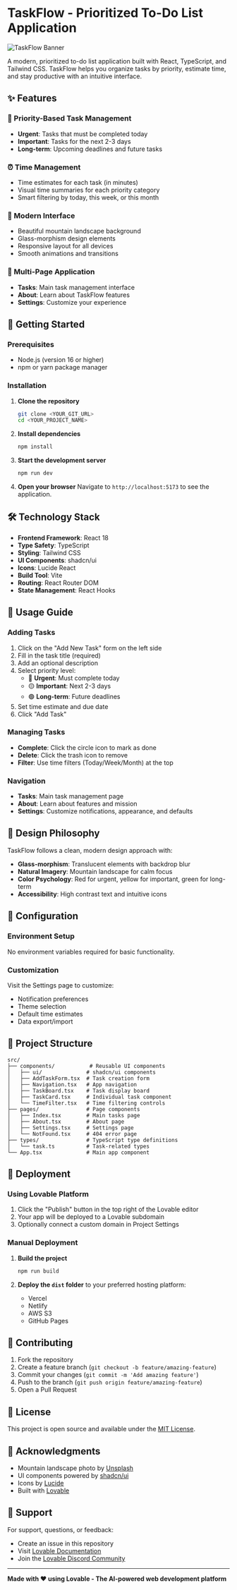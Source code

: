 
# TaskFlow - Prioritized To-Do List Application

![TaskFlow Banner](https://images.unsplash.com/photo-1470071459604-3b5ec3a7fe05?ixlib=rb-4.0.3&auto=format&fit=crop&w=1200&h=400&q=80)

A modern, prioritized to-do list application built with React, TypeScript, and Tailwind CSS. TaskFlow helps you organize tasks by priority, estimate time, and stay productive with an intuitive interface.

## ✨ Features

### 🎯 Priority-Based Task Management
- **Urgent**: Tasks that must be completed today
- **Important**: Tasks for the next 2-3 days  
- **Long-term**: Upcoming deadlines and future tasks

### ⏰ Time Management
- Time estimates for each task (in minutes)
- Visual time summaries for each priority category
- Smart filtering by today, this week, or this month

### 🎨 Modern Interface
- Beautiful mountain landscape background
- Glass-morphism design elements
- Responsive layout for all devices
- Smooth animations and transitions

### 📱 Multi-Page Application
- **Tasks**: Main task management interface
- **About**: Learn about TaskFlow features
- **Settings**: Customize your experience

## 🚀 Getting Started

### Prerequisites
- Node.js (version 16 or higher)
- npm or yarn package manager

### Installation

1. **Clone the repository**
   ```bash
   git clone <YOUR_GIT_URL>
   cd <YOUR_PROJECT_NAME>
   ```

2. **Install dependencies**
   ```bash
   npm install
   ```

3. **Start the development server**
   ```bash
   npm run dev
   ```

4. **Open your browser**
   Navigate to `http://localhost:5173` to see the application.

## 🛠️ Technology Stack

- **Frontend Framework**: React 18
- **Type Safety**: TypeScript
- **Styling**: Tailwind CSS
- **UI Components**: shadcn/ui
- **Icons**: Lucide React
- **Build Tool**: Vite
- **Routing**: React Router DOM
- **State Management**: React Hooks

## 📖 Usage Guide

### Adding Tasks
1. Click on the "Add New Task" form on the left side
2. Fill in the task title (required)
3. Add an optional description
4. Select priority level:
   - 🔴 **Urgent**: Must complete today
   - 🟡 **Important**: Next 2-3 days
   - 🟢 **Long-term**: Future deadlines
5. Set time estimate and due date
6. Click "Add Task"

### Managing Tasks
- **Complete**: Click the circle icon to mark as done
- **Delete**: Click the trash icon to remove
- **Filter**: Use time filters (Today/Week/Month) at the top

### Navigation
- **Tasks**: Main task management page
- **About**: Learn about features and mission
- **Settings**: Customize notifications, appearance, and defaults

## 🎨 Design Philosophy

TaskFlow follows a clean, modern design approach with:
- **Glass-morphism**: Translucent elements with backdrop blur
- **Natural Imagery**: Mountain landscape for calm focus
- **Color Psychology**: Red for urgent, yellow for important, green for long-term
- **Accessibility**: High contrast text and intuitive icons

## 🔧 Configuration

### Environment Setup
No environment variables required for basic functionality.

### Customization
Visit the Settings page to customize:
- Notification preferences
- Theme selection
- Default time estimates
- Data export/import

## 📁 Project Structure

```
src/
├── components/           # Reusable UI components
│   ├── ui/              # shadcn/ui components
│   ├── AddTaskForm.tsx  # Task creation form
│   ├── Navigation.tsx   # App navigation
│   ├── TaskBoard.tsx    # Task display board
│   ├── TaskCard.tsx     # Individual task component
│   └── TimeFilter.tsx   # Time filtering controls
├── pages/               # Page components
│   ├── Index.tsx        # Main tasks page
│   ├── About.tsx        # About page
│   ├── Settings.tsx     # Settings page
│   └── NotFound.tsx     # 404 error page
├── types/               # TypeScript type definitions
│   └── task.ts          # Task-related types
└── App.tsx              # Main app component
```

## 🚀 Deployment

### Using Lovable Platform
1. Click the "Publish" button in the top right of the Lovable editor
2. Your app will be deployed to a Lovable subdomain
3. Optionally connect a custom domain in Project Settings

### Manual Deployment
1. **Build the project**
   ```bash
   npm run build
   ```

2. **Deploy the `dist` folder** to your preferred hosting platform:
   - Vercel
   - Netlify
   - AWS S3
   - GitHub Pages

## 🤝 Contributing

1. Fork the repository
2. Create a feature branch (`git checkout -b feature/amazing-feature`)
3. Commit your changes (`git commit -m 'Add amazing feature'`)
4. Push to the branch (`git push origin feature/amazing-feature`)
5. Open a Pull Request

## 📝 License

This project is open source and available under the [MIT License](LICENSE).

## 🌟 Acknowledgments

- Mountain landscape photo by [Unsplash](https://unsplash.com)
- UI components powered by [shadcn/ui](https://ui.shadcn.com)
- Icons by [Lucide](https://lucide.dev)
- Built with [Lovable](https://lovable.dev)

## 📧 Support

For support, questions, or feedback:
- Create an issue in this repository
- Visit [Lovable Documentation](https://docs.lovable.dev)
- Join the [Lovable Discord Community](https://discord.gg/lovable)

---

**Made with ❤️ using Lovable - The AI-powered web development platform**
